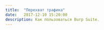 ```yaml
---
title:  "Перехват трафика"
date:   2017-12-10 15:20:00
description: Как пользоваться Burp Suite. 
---
```


